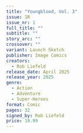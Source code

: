 ```yaml
---
title: "Youngblood, Vol. 3"
issue: 1R
issue_nr: 1
full_title: ""
subtitle: ""
story_arc: ""
crossover: ""
variant: Launch Sketch
publisher: Image Comics
creators:
  - Rob Liefeld
release_date: April 2025
release_year: 2025
genre:
  - Action
  - Adventure
  - Super-Heroes
format: Comic
pages: 32
signed_by: Rob Liefeld
price: 19.99
---
```

